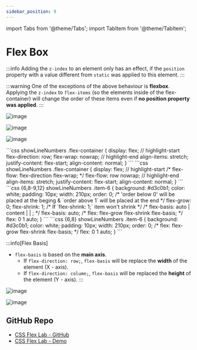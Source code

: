 ```yaml
---
sidebar_position: 9
---
```


import Tabs from '@theme/Tabs';
import TabItem from '@theme/TabItem';

# Flex Box

:::info
Adding the `z-index`  to an element only has an effect, if the `position`  property with a value different from `static`  was applied to this element.
:::

:::warning
One of the exceptions of the above behaviour is **flexbox**. Applying the `z-index`  to `flex-items` (so the elements inside of the flex-container) will change the order of these items even if **no position property was applied**.
:::

![image](https://github.com/actionanand/css-uhost/assets/46064269/d3d2a89b-8fcd-4e0f-9fd8-1019b42bd092)

![image](https://github.com/actionanand/css-uhost/assets/46064269/a74def38-45f2-4272-97cc-ea4f4a1a9830)

![image](https://github.com/actionanand/css-uhost/assets/46064269/94fcbbda-ffff-48ec-a6d5-4d98a0d0cbc8)

<Tabs>
  <TabItem value="flex" label="Flex">
  ```css showLineNumbers
  .flex-container {
    display: flex;
    // highlight-start
    flex-direction: row;
    flex-wrap: nowrap;
    // highlight-end
    align-items: stretch;
    justify-content: flex-start;
    align-content: normal;
  }
  ```
  </TabItem>
  <TabItem value="flex-short" label="Flex - Shorthand">
    ```css showLineNumbers
    .flex-container {
      display: flex;
      // highlight-start
      /* 
        flex-flow: flex-direction flex-wrap;
      */
      flex-flow: row nowrap;
      // highlight-end
      align-items: stretch;
      justify-content: flex-start;
      align-content: normal;
    }
  ```
  </TabItem>
</Tabs>

<Tabs>
  <TabItem value="flex" label="Flex">
  ```css {6,8-9,12} showLineNumbers
  .item-6 {
    background: #d3c0b1;
    color: white;
    padding: 10px;
    width: 210px;
    order: 0;
    /* 'order below 0' will be placed at the beging & `order above 1` will be placed at the end */
    flex-grow: 0;
    flex-shrink: 1;
    /* If `flex-shrink: 1;` item won't shrink */
    /* flex-basis: auto | content | <width> | <height>; */
    flex-basis: auto;
    /* flex: flex-grow flex-shrink flex-basis; */
    flex: 0 1 auto;
  }
  ```
  </TabItem>
  <TabItem value="flex-short" label="Flex - Shorthand">
  ```css {6,8} showLineNumbers
  .item-6 {
    background: #d3c0b1;
    color: white;
    padding: 10px;
    width: 210px;
    order: 0;
    /* flex: flex-grow flex-shrink flex-basis; */
    flex: 0 1 auto;
  }
  ```
  </TabItem>
</Tabs>


:::info[Flex Basis]
* `flex-basis` is based on the **main axis**. 
    - If `flex-direction: row;`, `flex-basis` will be replace the **width** of the element (X - axis).
    - If `flex-direction: column;`, `flex-basis` will be replaced the **height** of the element (Y - axis).
:::

![image](https://github.com/actionanand/css-uhost/assets/46064269/537ba735-7595-4a4a-a807-c35f99cb26fa)

![image](https://github.com/actionanand/css-uhost/assets/46064269/9d87bd97-0daa-4843-b14a-0e6c9c37cee7)

## GitHub Repo

* [CSS Flex Lab - GitHub](https://github.com/actionanand/css-flex-lab)
* [CSS Flex Lab - Demo](https://actionanand.github.io/css-flex-lab/)
